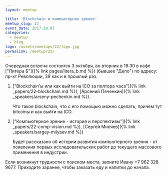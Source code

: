 ```yaml
---
layout: meetup

title: 'Blockchain и компьютерное зрение'
meetup_slug: 22
event_date: 2017.10.03
categories:
  - meetup
  - blog
logo: /assets/meetups/22/logo.jpg
permalink: /meetup/22/
---
```


Очередная встреча состоится 3 октября, во вторник в 19:30 в
кафе ["Литера Б"]({% link pages/litera_b.md %}) (бывшее "Депо") по адресу: пр-кт
Революции, 39 как и в прошлый раз.


1. ["Blockchain'ы или как выйти на ICO за полтора часа"]({% link _papers/22-blockchain.md %}), [Арсений Печенкин]({% link _speakers/arseny-pechenkin.md %}).

   Что такое blockchain, что с его помощью можно сделать, причем тут bitcoinы и
   как выйти на ICO.

2. ["Компьютерное зрение - история и перспективы"]({% link _papers/22-comp-vision.md %}), [Сергей Миляев]({% link _speakers/sergey-milyaev.md %})

    Будет рассказано об истории развития компьютерного зрения - от появления 
    первых исследовательских работ до текущего массового применения в индустрии.

Если возникнут трудности с поиском места, звоните Ивану +7 962
328 9677. Приходите заранее, чтобы заказать еду и напитки до начала.
